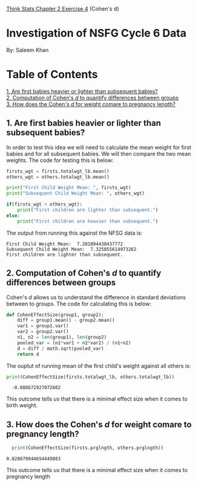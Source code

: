 [Think Stats Chapter 2 Exercise 4](http://greenteapress.com/thinkstats2/html/thinkstats2003.html#toc24) (Cohen's d)

# Investigation of NSFG Cycle 6 Data
By: Saleem Khan

# Table of Contents

[1. Are first babies heavier or lighter than subsequent babies?](#section-a)  
[2. Computation of Cohen's *d* to quantify differences between groups](#section-b)  
[3. How does the Cohen's *d* for weight comare to pregnancy length?](#section-c) 

## <a name="section-a"></a>1.  Are first babies heavier or lighter than subsequent babies?
In order to test this idea we will need to calculate the mean weight for first babies and for all subsequent babies. We will then compare the two mean weights. The code for testing this is below: 

```python
firsts_wgt = firsts.totalwgt_lb.mean()
others_wgt = others.totalwgt_lb.mean()

print("First Child Weight Mean: ", firsts_wgt)
print("Subsequent Child Weight Mean: ", others_wgt)

if(firsts_wgt < others_wgt):
    print("First children are lighter than subsequent.")
else:
    print("First children are heavier than subsequent.")
```
The output from running this against the NFSG data is:

```
First Child Weight Mean:  7.201094430437772
Subsequent Child Weight Mean:  7.325855614973262
First children are lighter than subsequent.
```

## <a name="section-b"></a>2.  Computation of Cohen's *d* to quantify differences between groups

Cohen's *d* allows us to understand the difference in standard deviations between to groups. The code for calculating this is below:

```python
def CohenEffectSize(group1, group2):
    diff = group1.mean() - group2.mean()
    var1 = group1.var()
    var2 = group2.var()
    n1, n2 = len(group1), len(group2)
    pooled_var = (n1*var1 + n2*var2) / (n1+n2)
    d = diff / math.sqrt(pooled_var)
    return d
```

The ouptut of running mean of the first child's weight against all others is: 
```python
print(CohenEffectSize(firsts.totalwgt_lb, others.totalwgt_lb))
```
```
  -0.088672927072602
```
This outcome tells us that there is a minimal effect size when it comes to birth weight.

## <a name="section-c"></a>3.  How does the Cohen's *d* for weight comare to pregnancy length?
```python
  print(CohenEffectSize(firsts.prglngth, others.prglngth))
```
```
0.028879044654449883
```
This outcome tells us that there is a minimal effect size when it comes to pregnancy length
